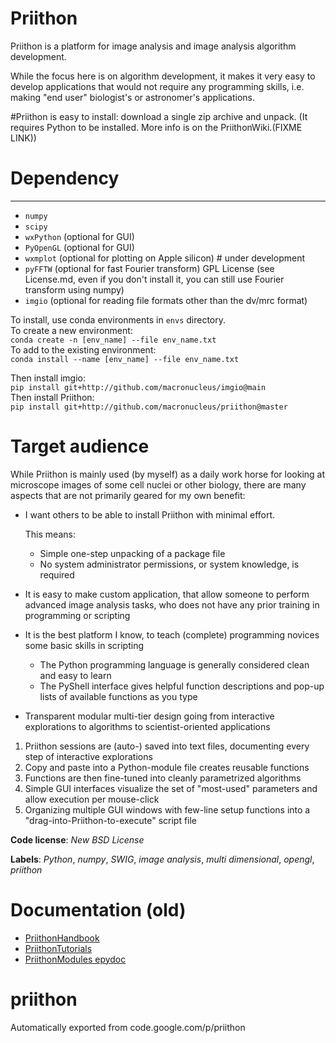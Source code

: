 # Priithon
Priithon is a platform for image analysis and image analysis algorithm development.

While the focus here is on algorithm development, it makes it very easy to develop applications that would not require any programming skills, i.e. making "end user" biologist's or astronomer's applications.

#Priithon is easy to install: download a single zip archive and unpack. (It requires Python to be installed. More info is on the PriithonWiki.(FIXME LINK))

# Dependency
-----------------------------
* `numpy`
* `scipy`
* `wxPython` (optional for GUI)
* `PyOpenGL` (optional for GUI)
* `wxmplot` (optional for plotting on Apple silicon) # under development
* `pyFFTW` (optional for fast Fourier transform) 
  GPL License (see License.md, even if  you don't install it, you can still use Fourier transform using numpy)
* `imgio` (optional for reading file formats other than the dv/mrc format)

To install, use conda environments in `envs` directory.  
To create a new environment:  
`conda create -n [env_name] --file env_name.txt`  
To add to the existing environment:  
`conda install --name [env_name] --file env_name.txt`  

Then install imgio:  
`pip install git+http://github.com/macronucleus/imgio@main`  
Then install Priithon:  
`pip install git+http://github.com/macronucleus/priithon@master`  

# Target audience
While Priithon is mainly used (by myself) as a daily work horse for looking at microscope images of some cell nuclei or other biology, there are many aspects that are not primarily geared for my own benefit:

- I want others to be able to install Priithon with minimal effort.

  This means:
  - Simple one-step unpacking of a package file
  - No system administrator permissions, or system knowledge, is required

- It is easy to make custom application, that allow someone to perform advanced image analysis tasks, who does not have any prior training in programming or scripting

- It is the best platform I know, to teach (complete) programming novices some basic skills in scripting
  - The Python programming language is generally considered clean and easy to learn
  - The PyShell interface gives helpful function descriptions and pop-up lists of available functions as you type

- Transparent modular multi-tier design going from interactive explorations to algorithms to scientist-oriented applications
 1. Priithon sessions are (auto-) saved into text files, documenting every step of interactive explorations
 2. Copy and paste into a Python-module file creates reusable functions
 3. Functions are then fine-tuned into cleanly parametrized algorithms
 4. Simple GUI interfaces visualize the set of "most-used" parameters and allow execution per mouse-click
 5. Organizing multiple GUI windows with few-line setup functions into a "drag-into-Priithon-to-execute" script file

__Code license__: _New BSD License_

__Labels__: _Python_, _numpy_, _SWIG_, _image analysis_, _multi dimensional_, _opengl_, _priithon_

# Documentation (old)
 - [PriithonHandbook](https://rawgit.com/sebhaase/priithon/master/priithon_docs/PriithonHandbook.html)
 - [PriithonTutorials](https://rawgit.com/sebhaase/priithon/master/priithon_docs/PriithonTutorials.html)
 - [PriithonModules epydoc](https://rawgit.com/sebhaase/priithon/master/priithon_docs/PriithonEpydoc/index.html)

# priithon
Automatically exported from code.google.com/p/priithon
